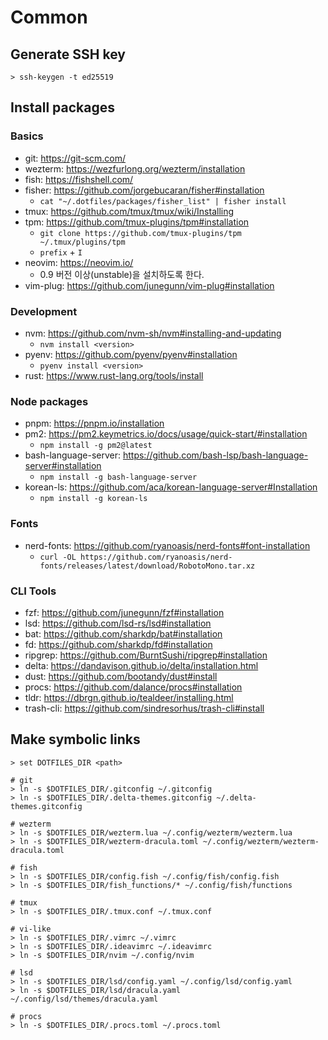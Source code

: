 # Common

## Generate SSH key

```
> ssh-keygen -t ed25519
```

## Install packages

### Basics

- git: https://git-scm.com/
- wezterm: https://wezfurlong.org/wezterm/installation
- fish: https://fishshell.com/
- fisher: https://github.com/jorgebucaran/fisher#installation
  - `cat "~/.dotfiles/packages/fisher_list" | fisher install`
- tmux: https://github.com/tmux/tmux/wiki/Installing
- tpm: https://github.com/tmux-plugins/tpm#installation
  - `git clone https://github.com/tmux-plugins/tpm ~/.tmux/plugins/tpm`
  - `prefix` + `I`
- neovim: https://neovim.io/
  - 0.9 버전 이상(unstable)을 설치하도록 한다.
- vim-plug: https://github.com/junegunn/vim-plug#installation

### Development

- nvm: https://github.com/nvm-sh/nvm#installing-and-updating
  - `nvm install <version>`
- pyenv: https://github.com/pyenv/pyenv#installation
  - `pyenv install <version>`
- rust: https://www.rust-lang.org/tools/install

### Node packages

- pnpm: https://pnpm.io/installation
- pm2: https://pm2.keymetrics.io/docs/usage/quick-start/#installation
  - `npm install -g pm2@latest`
- bash-language-server: https://github.com/bash-lsp/bash-language-server#installation
  - `npm install -g bash-language-server`
- korean-ls: https://github.com/aca/korean-language-server#Installation
  - `npm install -g korean-ls`

### Fonts

- nerd-fonts: https://github.com/ryanoasis/nerd-fonts#font-installation
  - `curl -OL https://github.com/ryanoasis/nerd-fonts/releases/latest/download/RobotoMono.tar.xz`

### CLI Tools

- fzf: https://github.com/junegunn/fzf#installation
- lsd: https://github.com/lsd-rs/lsd#installation
- bat: https://github.com/sharkdp/bat#installation
- fd: https://github.com/sharkdp/fd#installation
- ripgrep: https://github.com/BurntSushi/ripgrep#installation
- delta: https://dandavison.github.io/delta/installation.html
- dust: https://github.com/bootandy/dust#install
- procs: https://github.com/dalance/procs#installation
- tldr: https://dbrgn.github.io/tealdeer/installing.html
- trash-cli: https://github.com/sindresorhus/trash-cli#install

## Make symbolic links

```
> set DOTFILES_DIR <path>

# git
> ln -s $DOTFILES_DIR/.gitconfig ~/.gitconfig
> ln -s $DOTFILES_DIR/.delta-themes.gitconfig ~/.delta-themes.gitconfig

# wezterm
> ln -s $DOTFILES_DIR/wezterm.lua ~/.config/wezterm/wezterm.lua
> ln -s $DOTFILES_DIR/wezterm-dracula.toml ~/.config/wezterm/wezterm-dracula.toml

# fish
> ln -s $DOTFILES_DIR/config.fish ~/.config/fish/config.fish
> ln -s $DOTFILES_DIR/fish_functions/* ~/.config/fish/functions

# tmux
> ln -s $DOTFILES_DIR/.tmux.conf ~/.tmux.conf

# vi-like
> ln -s $DOTFILES_DIR/.vimrc ~/.vimrc
> ln -s $DOTFILES_DIR/.ideavimrc ~/.ideavimrc
> ln -s $DOTFILES_DIR/nvim ~/.config/nvim

# lsd
> ln -s $DOTFILES_DIR/lsd/config.yaml ~/.config/lsd/config.yaml
> ln -s $DOTFILES_DIR/lsd/dracula.yaml ~/.config/lsd/themes/dracula.yaml

# procs
> ln -s $DOTFILES_DIR/.procs.toml ~/.procs.toml
```
